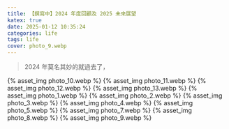 ```yaml
---
title: 【撰寫中】2024 年度回顧及 2025 未來展望
katex: true
date: 2025-01-12 10:35:24
categories: life
tags: life
cover: photo_9.webp
---
```


> 2024 年莫名其妙的就過去了，

{% asset_img photo_10.webp %}
{% asset_img photo_11.webp %}
{% asset_img photo_12.webp %}
{% asset_img photo_13.webp %}
{% asset_img photo_1.webp %}
{% asset_img photo_2.webp %}
{% asset_img photo_3.webp %}
{% asset_img photo_4.webp %}
{% asset_img photo_5.webp %}
{% asset_img photo_7.webp %}
{% asset_img photo_8.webp %}
{% asset_img photo_9.webp %}